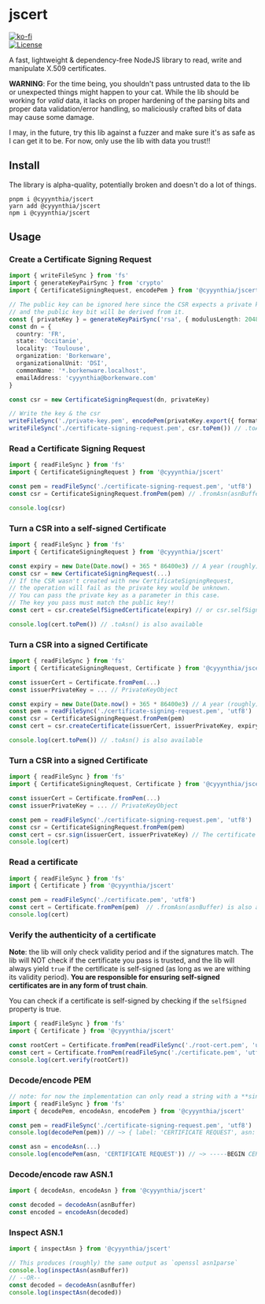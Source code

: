 # jscert
[![ko-fi](https://www.ko-fi.com/img/githubbutton_sm.svg)](https://ko-fi.com/G2G71TSDF)<br>
[![License](https://img.shields.io/github/license/cyyynthia/jscert.svg?style=flat-square)](https://github.com/cyyynthia/jscert/blob/mistress/LICENSE)

A fast, lightweight & dependency-free NodeJS library to read, write and manipulate X.509 certificates.

**WARNING**: For the time being, you shouldn't pass untrusted data to the lib or unexpected things might happen to your
cat. While the lib should be working for *valid* data, it lacks on proper hardening of the parsing bits and proper
data validation/error handling, so maliciously crafted bits of data may cause some damage.

I may, in the future, try this lib against a fuzzer and make sure it's as safe as I can get it to be. For now, only
use the lib with data you trust!!

## Install
The library is alpha-quality, potentially broken and doesn't do a lot of things.

```
pnpm i @cyyynthia/jscert
yarn add @cyyynthia/jscert
npm i @cyyynthia/jscert
```

## Usage
### Create a Certificate Signing Request
```ts
import { writeFileSync } from 'fs'
import { generateKeyPairSync } from 'crypto'
import { CertificateSigningRequest, encodePem } from '@cyyynthia/jscert'

// The public key can be ignored here since the CSR expects a private key to sign the data,
// and the public key bit will be derived from it.
const { privateKey } = generateKeyPairSync('rsa', { modulusLength: 2048 })
const dn = {
  country: 'FR',
  state: 'Occitanie',
  locality: 'Toulouse',
  organization: 'Borkenware',
  organizationalUnit: 'DSI',
  commonName: '*.borkenware.localhost',
  emailAddress: 'cyyynthia@borkenware.com'
}

const csr = new CertificateSigningRequest(dn, privateKey)

// Write the key & the csr
writeFileSync('./private-key.pem', encodePem(privateKey.export({ format: 'der', type: 'pkcs1' }), 'RSA PRIVATE KEY'))
writeFileSync('./certificate-signing-request.pem', csr.toPem()) // .toAsn() is also available
```

### Read a Certificate Signing Request
```ts
import { readFileSync } from 'fs'
import { CertificateSigningRequest } from '@cyyynthia/jscert'

const pem = readFileSync('./certificate-signing-request.pem', 'utf8')
const csr = CertificateSigningRequest.fromPem(pem) // .fromAsn(asnBuffer) is also available

console.log(csr)
```

### Turn a CSR into a self-signed Certificate
```ts
import { readFileSync } from 'fs'
import { CertificateSigningRequest } from '@cyyynthia/jscert'

const expiry = new Date(Date.now() + 365 * 86400e3) // A year (roughly) from now
const csr = new CertificateSigningRequest(...)
// If the CSR wasn't created with new CertificateSigningRequest,
// the operation will fail as the private key would be unknown.
// You can pass the private key as a parameter in this case.
// The key you pass must match the public key!!
const cert = csr.createSelfSignedCertificate(expiry) // or csr.selfSign(expiry, privateKey)

console.log(cert.toPem()) // .toAsn() is also available
```

### Turn a CSR into a signed Certificate
```ts
import { readFileSync } from 'fs'
import { CertificateSigningRequest, Certificate } from '@cyyynthia/jscert'

const issuerCert = Certificate.fromPem(...)
const issuerPrivateKey = ... // PrivateKeyObject

const expiry = new Date(Date.now() + 365 * 86400e3) // A year (roughly) from now
const pem = readFileSync('./certificate-signing-request.pem', 'utf8')
const csr = CertificateSigningRequest.fromPem(pem)
const cert = csr.createCertificate(issuerCert, issuerPrivateKey, expiry) // The certificate and the private key must match!!

console.log(cert.toPem()) // .toAsn() is also available
```

### Turn a CSR into a signed Certificate
```ts
import { readFileSync } from 'fs'
import { CertificateSigningRequest, Certificate } from '@cyyynthia/jscert'

const issuerCert = Certificate.fromPem(...)
const issuerPrivateKey = ... // PrivateKeyObject

const pem = readFileSync('./certificate-signing-request.pem', 'utf8')
const csr = CertificateSigningRequest.fromPem(pem)
const cert = csr.sign(issuerCert, issuerPrivateKey) // The certificate and the private key must match!!
console.log(cert)
```

### Read a certificate
```ts
import { readFileSync } from 'fs'
import { Certificate } from '@cyyynthia/jscert'

const pem = readFileSync('./certificate.pem', 'utf8')
const cert = Certificate.fromPem(pem)  // .fromAsn(asnBuffer) is also available
console.log(cert)
```

### Verify the authenticity of a certificate
**Note**: the lib will only check validity period and if the signatures match. The lib will NOT check if the
certificate you pass is trusted, and the lib will always yield `true` if the certificate is self-signed (as long
as we are withing its validity period). **You are responsible for ensuring self-signed certificates are in any form
of trust chain**.

You can check if a certificate is self-signed by checking if the `selfSigned` property is true.
```ts
import { readFileSync } from 'fs'
import { Certificate } from '@cyyynthia/jscert'

const rootCert = Certificate.fromPem(readFileSync('./root-cert.pem', 'utf8'))
const cert = Certificate.fromPem(readFileSync('./certificate.pem', 'utf8'))
console.log(cert.verify(rootCert))
```

### Decode/encode PEM
```ts
// note: for now the implementation can only read a string with a **single** PEM entity in it.
import { readFileSync } from 'fs'
import { decodePem, encodeAsn, encodePem } from '@cyyynthia/jscert'

const pem = readFileSync('./certificate-signing-request.pem', 'utf8')
console.log(decodePem(pem)) // ~> { label: 'CERTIFICATE REQUEST', asn: <Buffer ...> }

const asn = encodeAsn(...)
console.log(encodePem(asn, 'CERTIFICATE REQUEST')) // ~> -----BEGIN CERTIFICATE REQUEST----- ...
```

### Decode/encode raw ASN.1
```ts
import { decodeAsn, encodeAsn } from '@cyyynthia/jscert'

const decoded = decodeAsn(asnBuffer)
const encoded = encodeAsn(decoded)
```

### Inspect ASN.1
```ts
import { inspectAsn } from '@cyyynthia/jscert'

// This produces (roughly) the same output as `openssl asn1parse`
console.log(inspectAsn(asnBuffer))
// --OR--
const decoded = decodeAsn(asnBuffer)
console.log(inspectAsn(decoded))
```
